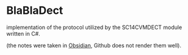 # BlaBlaDect
implementation of the protocol utilized by the SC14CVMDECT module written in C#.

(the notes were taken in [Obsidian](https://obsidian.md/), Github does not render them well).
